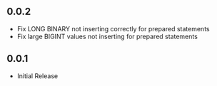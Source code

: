 ## 0.0.2

* Fix LONG BINARY not inserting correctly for prepared statements
* Fix large BIGINT values not inserting for prepared statements

## 0.0.1

* Initial Release
